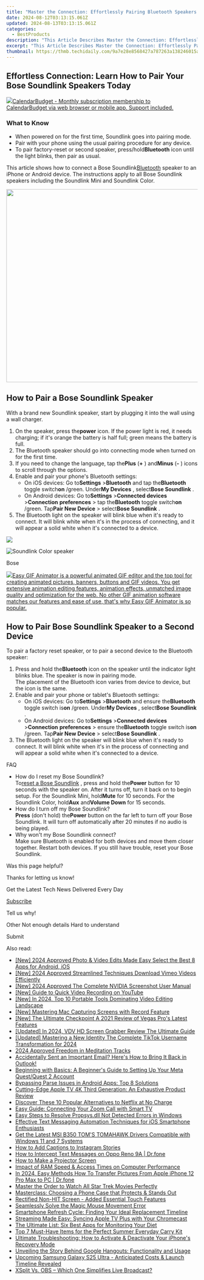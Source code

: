 ```yaml
---
title: "Master the Connection: Effortlessly Pairing Bluetooth Speakers and Computers"
date: 2024-08-12T03:13:15.061Z
updated: 2024-08-13T03:13:15.061Z
categories:
  - BestProducts
description: "This Article Describes Master the Connection: Effortlessly Pairing Bluetooth Speakers and Computers"
excerpt: "This Article Describes Master the Connection: Effortlessly Pairing Bluetooth Speakers and Computers"
thumbnail: https://thmb.techidaily.com/9a7e28e8568427a787263a138246015aa54bad8070697287a395ca8f0d59bbb1.jpg
---
```


## Effortless Connection: Learn How to Pair Your Bose Soundlink Speakers Today
<!-- affiliate ads begin -->
<a href="https://secure.2checkout.com/order/checkout.php?PRODS=37701530&QTY=1&AFFILIATE=108875&CART=1"><img src="https://secure.avangate.com/images/merchant/6fe0c81e3f9438db11ebbfba6c5ce460/products/copy_cbLogo_with_text_blue.png" border="0">CalendarBudget - Monthly subscription membership to CalendarBudget via web browser or mobile app. Support included. </a>
<!-- affiliate ads end -->
### What to Know

* When powered on for the first time, Soundlink goes into pairing mode.
* Pair with your phone using the usual pairing procedure for any device.
* To pair factory-reset or second speaker, press/hold**Bluetooth** icon until the light blinks, then pair as usual.

 This article shows how to connect a Bose Soundlink[Bluetooth](https://www.lifewire.com/what-is-bluetooth-2377412) speaker to an iPhone or Android device. The instructions apply to all Bose Soundlink speakers including the Soundlink Mini and Soundlink Color.

<!-- affiliate ads begin -->
<a href="https://coinrule.sjv.io/c/5597632/1958379/18409" target="_top" id="1958379"><img src="//a.impactradius-go.com/display-ad/18409-1958379" border="0" alt="" width="856" height="508"/></a><img height="0" width="0" src="https://imp.pxf.io/i/5597632/1958379/18409" style="position:absolute;visibility:hidden;" border="0" />
<!-- affiliate ads end -->
## How to Pair a Bose Soundlink Speaker

 With a brand new Soundlink speaker, start by plugging it into the wall using a wall charger.

1. On the speaker, press the**power** icon. If the power light is red, it needs charging; if it's orange the battery is half full; green means the battery is full.
2. The Bluetooth speaker should go into connecting mode when turned on for the first time.
3. If you need to change the language, tap the**Plus** (**+** ) and**Minus** (**\-** ) icons to scroll through the options.
4. Enable and pair your phone's Bluetooth settings:  
   * On iOS devices: Go to**Settings** \>**Bluetooth** and tap the**Bluetooth** toggle switch**on** /green. Under**My Devices** , select**Bose Soundlink** .  
   * On Android devices: Go to**Settings** \>**Connected devices** \>**Connection** **preferences** \> tap the**Bluetooth** toggle switch**on** /green. Tap**Pair New Device** \> select**Bose Soundlink** .
5. The Bluetooth light on the speaker will blink blue when it's ready to connect. It will blink white when it's in the process of connecting, and it will appear a solid white when it's connected to a device.

<!-- affiliate ads begin -->
<a href="https://shop.copernic.com/order/checkout.php?PRODS=41033095&QTY=1&AFFILIATE=108875&CART=1"><img src="https://secure.2checkout.com/images/merchant/8d30aa96e72440759f74bd2306c1fa3d/Copernic-2023-Affiliate-728x90-Advanced-3YR.png" border="0"></a>
<!-- affiliate ads end -->
![Soundlink Color speaker](https://www.lifewire.com/thmb/E9i-xycz-Gl71kDD3IYuY3V8cp0=/1500x0/filters:no_upscale():max_bytes(150000):strip_icc():format(webp)/cq5dam.web.1280.1280-2-5c2a5e3046e0fb0001143c24.jpeg)

Bose

<!-- affiliate ads begin -->
<a href="https://secure.2checkout.com/order/checkout.php?PRODS=174416&QTY=1&AFFILIATE=108875&CART=1"><img src="https://www.easygifanimator.net/images/gif-animator.png" border="0">Easy GIF Animator is a powerful animated GIF editor and the top tool for creating animated pictures, banners, buttons and GIF videos. You get extensive animation editing features, animation effects, unmatched image quality and optimization for the web. No other GIF animation software matches our features and ease of use, that's why Easy GIF Animator is so popular.</a>
<!-- affiliate ads end -->
## How to Pair Bose Soundlink Speaker to a Second Device

 To pair a factory reset speaker, or to pair a second device to the Bluetooth speaker:

1. Press and hold the**Bluetooth** icon on the speaker until the indicator light blinks blue. The speaker is now in pairing mode.  
 The placement of the Bluetooth icon varies from device to device, but the icon is the same.
2. Enable and pair your phone or tablet's Bluetooth settings:  
   * On iOS devices: Go to**Settings** \>**Bluetooth** and ensure the**Bluetooth** toggle switch is**on** /green. Under**My Devices** , select**Bose Soundlink** .  
   * On Android devices: Go to**Settings** \>**Connected devices** \>**Connection** **preferences** \> ensure the**Bluetooth** toggle switch is**on** /green. Tap**Pair New Device** \> select**Bose Soundlink** .
3. The Bluetooth light on the speaker will blink blue when it's ready to connect. It will blink white when it's in the process of connecting and will appear a solid white when it's connected to a device.

 FAQ

* How do I reset my Bose Soundlink?  
 To[reset a Bose Soundlink](https://www.lifewire.com/reset-bose-soundlink-4582379) , press and hold the**Power** button for 10 seconds with the speaker on. After it turns off, turn it back on to begin setup. For the Soundlink Mini, hold**Mute** for 10 seconds. For the Soundlink Color, hold**Aux** and**Volume Down** for 15 seconds.
* How do I turn off my Bose Soundlink?  
**Press** (don't hold) the**Power** button on the far left to turn off your Bose Soundlink. It will turn off automatically after 20 minutes if no audio is being played.
* Why won't my Bose Soundlink connect?  
 Make sure Bluetooth is enabled for both devices and move them closer together. Restart both devices. If you still have trouble, reset your Bose Soundlink.

Was this page helpful?

Thanks for letting us know!

 Get the Latest Tech News Delivered Every Day

[Subscribe](https://www.lifewire.com/#)

Tell us why!

 Other  Not enough details  Hard to understand

 Submit

<ins class="adsbygoogle"
     style="display:block"
     data-ad-format="autorelaxed"
     data-ad-client="ca-pub-7571918770474297"
     data-ad-slot="1223367746"></ins>



<ins class="adsbygoogle"
     style="display:block"
     data-ad-client="ca-pub-7571918770474297"
     data-ad-slot="8358498916"
     data-ad-format="auto"
     data-full-width-responsive="true"></ins>

<span class="atpl-alsoreadstyle">Also read:</span>
<div><ul>
<li><a href="https://article-helps.techidaily.com/new-2024-approved-photo-and-video-edits-made-easy-select-the-best-8-apps-for-android-ios/"><u>[New] 2024 Approved  Photo & Video Edits Made Easy  Select the Best 8 Apps for Android, iOS</u></a></li>
<li><a href="https://vimeo-videos.techidaily.com/new-2024-approved-streamlined-techniques-download-vimeo-videos-efficiently/"><u>[New] 2024 Approved  Streamlined Techniques  Download Vimeo Videos Efficiently</u></a></li>
<li><a href="https://on-screen-recording.techidaily.com/new-2024-approved-the-complete-nvidia-screenshot-user-manual/"><u>[New] 2024 Approved  The Complete NVIDIA Screenshot User Manual</u></a></li>
<li><a href="https://screen-capture.techidaily.com/new-guide-to-quick-video-recording-on-youtube/"><u>[New] Guide to Quick Video Recording on YouTube</u></a></li>
<li><a href="https://youtube-web.techidaily.com/n-2024-top-10-portable-tools-dominating-video-editing-landscape/"><u>[New] In 2024, Top 10 Portable Tools Dominating Video Editing Landscape</u></a></li>
<li><a href="https://video-capture.techidaily.com/new-mastering-mac-capturing-screens-with-record-feature/"><u>[New] Mastering Mac  Capturing Screens with Record Feature</u></a></li>
<li><a href="https://some-guidance.techidaily.com/new-the-ultimate-checkpoint-a-2021-review-of-vegas-pros-latest-features/"><u>[New] The Ultimate Checkpoint  A 2021 Review of Vegas Pro's Latest Features</u></a></li>
<li><a href="https://remote-screen-capture.techidaily.com/updated-in-2024-vdv-hd-screen-grabber-review-the-ultimate-guide/"><u>[Updated] In 2024, VDV HD Screen Grabber Review  The Ultimate Guide</u></a></li>
<li><a href="https://tiktok-video-recordings.techidaily.com/updated-mastering-a-new-identity-the-complete-tiktok-username-transformation-for-2024/"><u>[Updated] Mastering a New Identity  The Complete TikTok Username Transformation for 2024</u></a></li>
<li><a href="https://fox-hovers.techidaily.com/2024-approved-freedom-in-meditation-tracks/"><u>2024 Approved  Freedom in Meditation Tracks</u></a></li>
<li><a href="https://techtrends.techidaily.com/accidentally-sent-an-important-email-heres-how-to-bring-it-back-in-outlook/"><u>Accidentally Sent an Important Email? Here's How to Bring It Back in Outlook!</u></a></li>
<li><a href="https://techtrends.techidaily.com/beginning-with-basics-a-beginners-guide-to-setting-up-your-meta-questquest-2-account/"><u>Beginning with Basics: A Beginner's Guide to Setting Up Your Meta Quest/Quest 2 Account</u></a></li>
<li><a href="https://techtrends.techidaily.com/bypassing-parse-issues-in-android-apps-top-8-solutions/"><u>Bypassing Parse Issues in Android Apps: Top 8 Solutions</u></a></li>
<li><a href="https://techtrends.techidaily.com/cutting-edge-apple-tv-4k-third-generation-an-exhaustive-product-review/"><u>Cutting-Edge Apple TV 4K Third Generation: An Exhaustive Product Review</u></a></li>
<li><a href="https://techtrends.techidaily.com/discover-these-10-popular-alternatives-to-netflix-at-no-charge/"><u>Discover These 10 Popular Alternatives to Netflix at No Charge</u></a></li>
<li><a href="https://techtrends.techidaily.com/easy-guide-connecting-your-zoom-call-with-smart-tv/"><u>Easy Guide: Connecting Your Zoom Call with Smart TV</u></a></li>
<li><a href="https://techtrends.techidaily.com/easy-steps-to-resolve-propsysdll-not-detected-errors-in-windows/"><u>Easy Steps to Resolve Propsys.dll Not Detected Errors in Windows</u></a></li>
<li><a href="https://techtrends.techidaily.com/effective-text-messaging-automation-techniques-for-ios-smartphone-enthusiasts/"><u>Effective Text Messaging Automation Techniques for iOS Smartphone Enthusiasts</u></a></li>
<li><a href="https://hardware-help.techidaily.com/get-the-latest-msi-b350-toms-tomahawk-drivers-compatible-with-windows-11-and-7-systems/"><u>Get the Latest MSI B350 TOM'S TOMAHAWK Drivers Compatible with Windows 11 and 7 Systems</u></a></li>
<li><a href="https://techtrends.techidaily.com/how-to-add-captions-to-instagram-stories/"><u>How to Add Captions to Instagram Stories</u></a></li>
<li><a href="https://android-location-track.techidaily.com/how-to-intercept-text-messages-on-oppo-reno-9a-drfone-by-drfone-virtual-android/"><u>How to Intercept Text Messages on Oppo Reno 9A | Dr.fone</u></a></li>
<li><a href="https://techtrends.techidaily.com/how-to-make-a-projector-screen/"><u>How to Make a Projector Screen</u></a></li>
<li><a href="https://techtrends.techidaily.com/impact-of-ram-speed-and-access-times-on-computer-performance/"><u>Impact of RAM Speed & Access Times on Computer Performance</u></a></li>
<li><a href="https://iphone-transfer.techidaily.com/in-2024-easy-methods-how-to-transfer-pictures-from-apple-iphone-12-pro-max-to-pc-drfone-by-drfone-transfer-from-ios/"><u>In 2024, Easy Methods How To Transfer Pictures From Apple iPhone 12 Pro Max to PC | Dr.fone</u></a></li>
<li><a href="https://techtrends.techidaily.com/master-the-order-to-watch-all-star-trek-movies-perfectly/"><u>Master the Order to Watch All Star Trek Movies Perfectly</u></a></li>
<li><a href="https://techtrends.techidaily.com/masterclass-choosing-a-phone-case-that-protects-and-stands-out/"><u>Masterclass: Choosing a Phone Case that Protects & Stands Out</u></a></li>
<li><a href="https://win-howtos.techidaily.com/rectified-non-hit-screen-added-essential-touch-features/"><u>Rectified Non-HIT Screen - Added Essential Touch Features</u></a></li>
<li><a href="https://techtrends.techidaily.com/seamlessly-solve-the-magic-mouse-movement-error/"><u>Seamlessly Solve the Magic Mouse Movement Error</u></a></li>
<li><a href="https://techtrends.techidaily.com/smartphone-refresh-cycle-finding-your-ideal-replacement-timeline/"><u>Smartphone Refresh Cycle: Finding Your Ideal Replacement Timeline</u></a></li>
<li><a href="https://techtrends.techidaily.com/streaming-made-easy-syncing-apple-tv-plus-with-your-chromecast/"><u>Streaming Made Easy: Syncing Apple TV Plus with Your Chromecast</u></a></li>
<li><a href="https://techtrends.techidaily.com/the-ultimate-list-six-best-apps-for-monitoring-your-diet/"><u>The Ultimate List: Six Best Apps for Monitoring Your Diet</u></a></li>
<li><a href="https://techtrends.techidaily.com/top-7-must-have-items-for-the-perfect-summer-everyday-carry-kit/"><u>Top 7 Must-Have Items for the Perfect Summer Everyday Carry Kit</u></a></li>
<li><a href="https://techtrends.techidaily.com/ultimate-troubleshooting-how-to-activate-and-deactivate-your-iphones-recovery-mode/"><u>Ultimate Troubleshooting: How to Activate & Deactivate Your iPhone's Recovery Mode</u></a></li>
<li><a href="https://techtrends.techidaily.com/1722897636212-unveiling-the-story-behind-google-hangouts-functionality-and-usage/"><u>Unveiling the Story Behind Google Hangouts: Functionality and Usage</u></a></li>
<li><a href="https://techtrends.techidaily.com/upcoming-samsung-galaxy-s25-ultra-anticipated-costs-and-launch-timeline-revealed/"><u>Upcoming Samsung Galaxy S25 Ultra - Anticipated Costs & Launch Timeline Revealed</u></a></li>
<li><a href="https://extra-resources.techidaily.com/xsplit-vs-obs-which-one-simplifies-live-broadcast/"><u>XSplit Vs. OBS – Which One Simplifies Live Broadcast?</u></a></li>
</ul></div>
